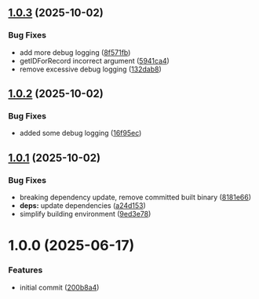 ## [1.0.3](https://github.com/AlessandroZanatta/external-dns-porkbun-webhook/compare/v1.0.2...v1.0.3) (2025-10-02)


### Bug Fixes

* add more debug logging ([8f571fb](https://github.com/AlessandroZanatta/external-dns-porkbun-webhook/commit/8f571fbbd40cda4165148e8772389904942b2abe))
* getIDForRecord incorrect argument ([5941ca4](https://github.com/AlessandroZanatta/external-dns-porkbun-webhook/commit/5941ca4a62994f60ec1e6485d37c69283da80365))
* remove excessive debug logging ([132dab8](https://github.com/AlessandroZanatta/external-dns-porkbun-webhook/commit/132dab85c79df71a4fe62b928f24eb522a88a2b6))

## [1.0.2](https://github.com/AlessandroZanatta/external-dns-porkbun-webhook/compare/v1.0.1...v1.0.2) (2025-10-02)


### Bug Fixes

* added some debug logging ([16f95ec](https://github.com/AlessandroZanatta/external-dns-porkbun-webhook/commit/16f95ecfcce301d24263b99b1b876bc60b475dd4))

## [1.0.1](https://github.com/AlessandroZanatta/external-dns-porkbun-webhook/compare/v1.0.0...v1.0.1) (2025-10-02)


### Bug Fixes

* breaking dependency update, remove committed built binary ([8181e66](https://github.com/AlessandroZanatta/external-dns-porkbun-webhook/commit/8181e66a620d95ee3bedb2aeb3ea85688cc98a43))
* **deps:** update dependencies ([a24d153](https://github.com/AlessandroZanatta/external-dns-porkbun-webhook/commit/a24d15396c7373348c8b191aea9b94eadd764160))
* simplify building environment ([9ed3e78](https://github.com/AlessandroZanatta/external-dns-porkbun-webhook/commit/9ed3e78c0fa7dfc98c8b9180af311bb0fa7fc0f8))

# 1.0.0 (2025-06-17)


### Features

* initial commit ([200b8a4](https://github.com/AlessandroZanatta/external-dns-porkbun-webhook/commit/200b8a46143b2a1f7043a21d71844c3864d9d0e2))

